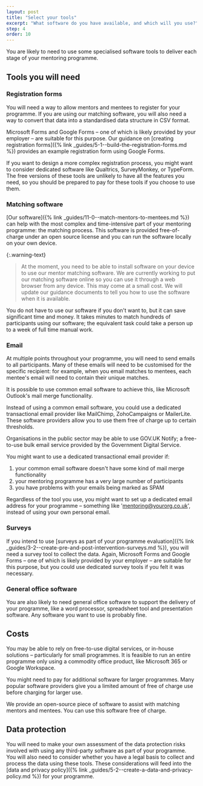 ```yaml
---
layout: post
title: "Select your tools"
excerpt: "What software do you have available, and which will you use?"
step: 4
order: 10
---
```


You are likely to need to use some specialised software tools to deliver each stage of your mentoring programme. 

## Tools you will need

### Registration forms

You will need a way to allow mentors and mentees to register for your programme. If you are using our matching software, you will also need a way to convert that data into a standardised data structure in CSV format.

Microsoft Forms and Google Forms – one of which is likely provided by your employer – are suitable for this purpose. Our guidance on [creating registration forms]({% link _guides/5-1--build-the-registration-forms.md %}) provides an example registration form using Google Forms.

If you want to design a more complex registration process, you might want to consider dedicated software like Qualtrics, SurveyMonkey, or TypeForm. The free versions of these tools are unlikely to have all the features you need, so you should be prepared to pay for these tools if you choose to use them.

### Matching software

[Our software]({% link _guides/11-0--match-mentors-to-mentees.md %}) can help with the most complex and time-intensive part of your mentoring programme: the matching process. This software is provided free-of-charge under an open source license and you can run the software locally on your own device.

{:.warning-text}
> At the moment, you need to be able to install software on your device to use our mentor matching software. We are currently working to put our matching software online so you can use it through a web browser from any device. This may come at a small cost. We will update our guidance documents to tell you how to use the software when it is available.

You do not have to use our software if you don't want to, but it can save significant time and money. It takes minutes to match hundreds of participants using our software; the equivalent task could take a person up to a week of full time manual work.

### Email

At multiple points throughout your programme, you will need to send emails to all participants. Many of these emails will need to be customised for the specific recipient: for example, when you email matches to mentees, each mentee's email will need to contain their unique matches.

It is possible to use common email software to achieve this, like Microsoft Outlook's mail merge functionality.

Instead of using a common email software, you could use a dedicated transactional email provider like MailChimp, ZohoCampaigns or MailerLite. These software providers allow you to use them free of charge up to certain thresholds. 

Organisations in the public sector may be able to use GOV.UK Notify; a free-to-use bulk email service provided by the Government Digital Service.

You might want to use a dedicated transactional email provider if:

1. your common email software doesn't have some kind of mail merge functionality
2. your mentoring programme has a very large number of participants
3. you have problems with your emails being marked as SPAM

Regardless of the tool you use, you might want to set up a dedicated email address for your programme – something like 'mentoring@yourorg.co.uk', instead of using your own personal email.

### Surveys

If you intend to use [surveys as part of your programme evaluation]({% link _guides/3-2--create-pre-and-post-intervention-surveys.md %}), you will need a survey tool to collect the data. Again, Microsoft Forms and Google Forms – one of which is likely provided by your employer – are suitable for this purpose, but you could use dedicated survey tools if you felt it was necessary.

### General office software

You are also likely to need general office software to support the delivery of your programme, like a word processor, spreadsheet tool and presentation software. Any software you want to use is probably fine.

## Costs 

You may be able to rely on free-to-use digital services, or in-house solutions – particularly for small programmes. It is feasible to run an entire programme only using a commodity office product, like Microsoft 365 or Google Workspace.

You might need to pay for additional software for larger programmes. Many popular software providers give you a limited amount of free of charge use before charging for larger use.

We provide an open-source piece of software to assist with matching mentors and mentees. You can use this software free of charge.

## Data protection

You will need to make your own assessment of the data protection risks involved with using any third-party software as part of your programme. You will also need to consider whether you have a legal basis to collect and process the data using these tools. These considerations will feed into the [data and privacy policy]({% link _guides/5-2--create-a-data-and-privacy-policy.md %}) for your programme.
